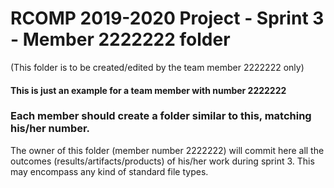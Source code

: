RCOMP 2019-2020 Project - Sprint 3 - Member 2222222 folder
===========================================
(This folder is to be created/edited by the team member 2222222 only)

#### This is just an example for a team member with number 2222222 ####
### Each member should create a folder similar to this, matching his/her number. ###
The owner of this folder (member number 2222222) will commit here all the outcomes (results/artifacts/products)		       of his/her work during sprint 3. This may encompass any kind of standard file types.
